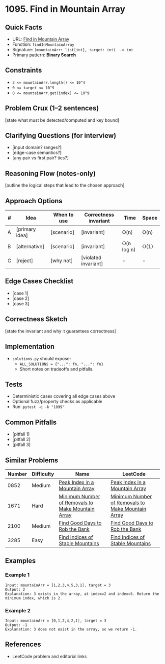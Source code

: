 # 1095. Find in Mountain Array

## Quick Facts

- URL: [Find in Mountain Array](https://leetcode.com/problems/find-in-mountain-array/)
- Function: `findInMountainArray`
- Signature: `(mountainArr: list[int], target: int)  -> int`
- Primary pattern: **Binary Search**

## Constraints

- `3 <= mountainArr.length() <= 10^4`
- `0 <= target <= 10^9`
- `0 <= mountainArr.get(index) <= 10^9`

## Problem Crux (1–2 sentences)

[state what must be detected/computed and key bound]

## Clarifying Questions (for interview)

- [input domain? ranges?]
- [edge-case semantics?]
- [any pair vs first pair? ties?]

## Reasoning Flow (notes-only)

[outline the logical steps that lead to the chosen approach]

## Approach Options

| # | Idea | When to use | Correctness invariant | Time | Space |
|---|------|-------------|-----------------------|------|-------|
| A | [primary idea] | [scenario] | [invariant] | O(n) | O(n) |
| B | [alternative] | [scenario] | [invariant] | O(n log n) | O(1) |
| C | [reject] | [why not] | [violated invariant] | - | - |

## Edge Cases Checklist

- [case 1]
- [case 2]
- [case 3]

## Correctness Sketch

[state the invariant and why it guarantees correctness]

## Implementation

- `solutions.py` should expose:
  - `ALL_SOLUTIONS = {"...": fn, "...": fn}`
  - Short notes on tradeoffs and pitfalls.

## Tests

- Deterministic cases covering all edge cases above
- Optional fuzz/property checks as applicable
- Run: `pytest -q -k "1095"`

## Common Pitfalls

- [pitfall 1]
- [pitfall 2]
- [pitfall 3]

## Similar Problems

| Number | Difficulty | Name | LeetCode |
|---|---|---|---|
| 0852 | Medium | [Peak Index in a Mountain Array](../0852-peak-index-in-a-mountain-array/readme.md) | [Peak Index in a Mountain Array](https://leetcode.com/problems/peak-index-in-a-mountain-array/) |
| 1671 | Hard | [Minimum Number of Removals to Make Mountain Array](../1671-minimum-number-of-removals-to-make-mountain-array/readme.md) | [Minimum Number of Removals to Make Mountain Array](https://leetcode.com/problems/minimum-number-of-removals-to-make-mountain-array/) |
| 2100 | Medium | [Find Good Days to Rob the Bank](../2100-find-good-days-to-rob-the-bank/readme.md) | [Find Good Days to Rob the Bank](https://leetcode.com/problems/find-good-days-to-rob-the-bank/) |
| 3285 | Easy | [Find Indices of Stable Mountains](../3285-find-indices-of-stable-mountains/readme.md) | [Find Indices of Stable Mountains](https://leetcode.com/problems/find-indices-of-stable-mountains/) |

## Examples

### Example 1

```text
Input: mountainArr = [1,2,3,4,5,3,1], target = 3
Output: 2
Explanation: 3 exists in the array, at index=2 and index=5. Return the minimum index, which is 2.
```

### Example 2

```text
Input: mountainArr = [0,1,2,4,2,1], target = 3
Output: -1
Explanation: 3 does not exist in the array, so we return -1.
```

## References

- LeetCode problem and editorial links
